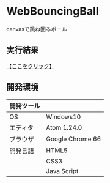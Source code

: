 # WebBouncingBall
canvasで跳ね回るボール

## 実行結果
[【ここをクリック】](https://xekid78.github.io/WebBouncingBall/)
  
## 開発環境
| 開発ツール |  |
|:-|:-|
| OS | Windows10 |
| エディタ | Atom 1.24.0 |
| ブラウザ | Google Chrome 66 |
| 開発言語 | HTML5 |
| | CSS3 |
| | Java Script |
